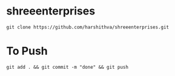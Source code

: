 # shreeenterprises


`git clone https://github.com/harshithva/shreeenterprises.git`

# To Push

`git add . && git commit -m "done" && git push`

